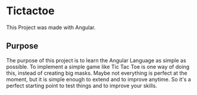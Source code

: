 # Tictactoe

This Project was made with Angular.

## Purpose

The purpose of this project is to learn the Angular Language as simple as possible. To implement a simple game like Tic Tac Toe is one way of doing this, instead of creating big masks. Maybe not everything is perfect at the moment, but it is simple enough to extend and to improve anytime. So it's a perfect starting point to test things and to improve your skills.
